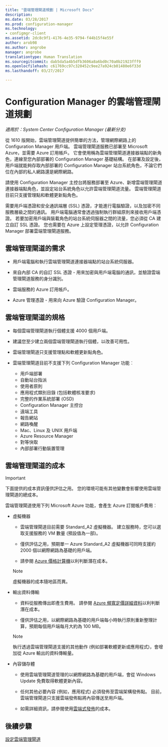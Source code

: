 ```yaml
---
title: "雲端管理閘道規劃 | Microsoft Docs"
description: 
ms.date: 03/28/2017
ms.prod: configuration-manager
ms.technology:
- configmgr-client
ms.assetid: 2dc8c9f1-4176-4e35-9794-f44b15f4e55f
author: arob98
ms.author: angrobe
manager: angrobe
translationtype: Human Translation
ms.sourcegitcommit: dab5da5a4b5dfb3606a8a6bd0c70a0b21923fff9
ms.openlocfilehash: c61769cc97c320452c9ee27a924cb01480e6f33d
ms.lasthandoff: 03/27/2017

---
```


# <a name="plan-for-cloud-management-gateway-in-configuration-manager"></a>Configuration Manager 的雲端管理閘道規劃

*適用於：System Center Configuration Manager (最新分支)*

從 1610 版開始，雲端管理閘道提供簡單的方法，管理網際網路上的 Configuration Manager 用戶端。 雲端管理閘道服務已部署至 Microsoft Azure，並需要 Azure 訂用帳戶。 它會使用稱為雲端管理閘道連接器端點的新角色，連線至您內部部署的 Configuration Manager 基礎結構。 在部署及設定後，用戶端就能夠存取內部部署的 Configuration Manager 站台系統角色，不論它們位在內部的私人網路還是網際網路。

請使用 Configuration Manager 主控台將服務部署至 Azure、新增雲端管理閘道連接器端點角色，並設定站台系統角色以允許雲端管理閘道流量。 雲端管理閘道目前只支援管理點和軟體更新點角色。

需要用戶端憑證和安全通訊端層 (SSL) 憑證，才能進行電腦驗證，以及加密不同服務層級之間的通訊。 用戶端電腦通常會透過強制執行群組原則來接收用戶端憑證。 若要加密用戶端與裝載角色的站台系統伺服器之間的流量，您必須從 CA 建立自訂 SSL 憑證。 您也需要在 Azure 上設定管理憑證，以允許 Configuration Manager 部署雲端管理閘道服務。

## <a name="requirements-for-cloud-management-gateway"></a>雲端管理閘道的需求

-   用戶端電腦和執行雲端管理閘道連接器端點的站台系統伺服器。

-   來自內部 CA 的自訂 SSL 憑證 - 用來加密與用戶端電腦的通訊，並驗證雲端管理閘道服務的身分識別。

-   雲端服務的 Azure 訂用帳戶。

-   Azure 管理憑證 - 用來向 Azure 驗證 Configuration Manager。

## <a name="specifications-for-cloud-management-gateway"></a>雲端管理閘道的規格

- 每個雲端管理閘道執行個體支援 4000 個用戶端。
- 建議您至少建立兩個雲端管理閘道執行個體，以改善可用性。
- 雲端管理閘道只支援管理點和軟體更新點角色。
-   雲端管理閘道目前不支援下列 Configuration Manager 功能︰

    -   用戶端部署
    -   自動站台指派
    -   使用者原則
    -   應用程式類別目錄 (包括軟體核准要求)
    -   完整的作業系統部署 (OSD)
    -   Configuration Manager 主控台
    -   遠端工具
    -   報告網站
    -   網路喚醒
    -   Mac、Linux 及 UNIX 用戶端
    -   Azure Resource Manager
    -   對等快取
    -   內部部署行動裝置管理

## <a name="cost-of-cloud-management-gateway"></a>雲端管理閘道的成本

>[!IMPORTANT]
>下面提供的成本資訊僅供評估之用。 您的環境可能有其他變數會影響使用雲端管理閘道的總成本。

雲端管理閘道使用下列 Microsoft Azure 功能，會產生 Azure 訂閱帳戶費用︰

-   虛擬機器

    -   雲端管理閘道目前需要 Standard\_A2 虛擬機器。 建立服務時，您可以選取支援服務的 VM 數量 (預設值為一部)。

    -   僅供評估之用，預期單一 Azure Standard\_A2 虛擬機器可同時支援約 2000 個以網際網路為基礎的用戶端。

    -   請參閱 [Azure 價格計算機](https://azure.microsoft.com/en-us/pricing/calculator/)以利判斷潛在成本。

      >[!NOTE]
      >虛擬機器的成本隨地區而異。

-   輸出資料傳輸

    -   資料從服務傳出即產生費用。 請參閱 [Azure 頻寬定價詳細資料](https://azure.microsoft.com/en-us/pricing/details/bandwidth/)以利判斷潛在成本。

    -   僅供評估之用，以網際網路為基礎的用戶端每小時執行原則重新整理計算，預期每個用戶端每月大約為 100 MB。

    >[!NOTE]
    > 執行透過雲端管理閘道支援的其他動作 (例如部署軟體更新或應用程式)，會增加從 Azure 輸出的資料傳輸量。

-   內容儲存體

    -   使用雲端管理閘道管理的以網際網路為基礎的用戶端，會從 Windows Update 免費取得軟體更新內容。

    -   任何其他必要內容 (例如，應用程式) 必須發佈至雲端架構發佈點。 目前，雲端管理閘道只支援雲端發佈點將內容傳送至用戶端。

    - 如需詳細資訊，請參閱使用[雲端式發佈](/sccm/core/plan-design/hierarchy/use-a-cloud-based-distribution-point#cost-of-using-cloud-based-distribution)的成本。

## <a name="next-steps"></a>後續步驟

[設定雲端管理閘道](setup-cloud-management-gateway.md)


